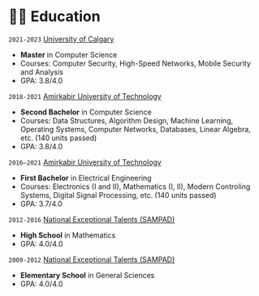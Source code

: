 # 👨‍🎓 Education

`2021-2023` [University of Calgary](https://ucalgary.ca/)
- **Master** in Computer Science
- Courses: Computer Security, High-Speed Networks, Mobile Security and Analysis
- GPA: 3.8/4.0

`2018-2021` [Amirkabir University of Technology](https://aut.ac.ir/)
- **Second Bachelor** in Computer Science
- Courses: Data Structures, Algorithm Design, Machine Learning, Operating Systems, Computer Networks, Databases, Linear Algebra, etc. (140 units passed)
- GPA: 3.8/4.0

`2016–2021` [Amirkabir University of Technology](https://aut.ac.ir/)
- **First Bachelor** in Electrical Engineering 
- Courses: Electronics (I and II), Mathematics (I, II), Modern Controling Systems, Digital Signal Processing, etc. (140 units passed)  
- GPA: 3.7/4.0

`2012-2016` [National Exceptional Talents (SAMPAD)](shorturl.at/eoNY0)
- **High School** in Mathematics 
- GPA: 4.0/4.0

`2009-2012` [National Exceptional Talents (SAMPAD)](shorturl.at/eoNY0)
- **Elementary School** in General Sciences
- GPA: 4.0/4.0